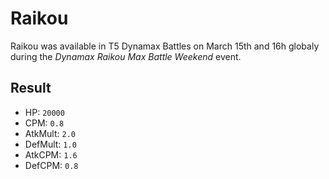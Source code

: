 # Raikou

Raikou was available in T5 Dynamax Battles on March 15th and 16h globaly during the *Dynamax Raikou Max Battle Weekend* event.

## Result

- HP: `20000`
- CPM: `0.8`
- AtkMult: `2.0`
- DefMult: `1.0`
- AtkCPM: `1.6`
- DefCPM: `0.8`
